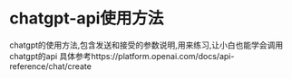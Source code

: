 # chatgpt-api使用方法
chatgpt的使用方法,包含发送和接受的参数说明,用来练习,让小白也能学会调用chatgpt的api
具体参考https://platform.openai.com/docs/api-reference/chat/create
